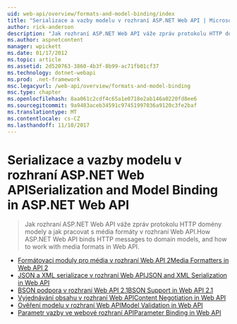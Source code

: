 ```yaml
---
uid: web-api/overview/formats-and-model-binding/index
title: "Serializace a vazby modelu v rozhraní ASP.NET Web API | Microsoft Docs"
author: rick-anderson
description: "Jak rozhraní ASP.NET Web API váže zpráv protokolu HTTP domény modely a jak pracovat s média formáty v rozhraní Web API."
ms.author: aspnetcontent
manager: wpickett
ms.date: 01/17/2012
ms.topic: article
ms.assetid: 2d520763-3860-4b3f-8b99-ac71fb01cf37
ms.technology: dotnet-webapi
ms.prod: .net-framework
msc.legacyurl: /web-api/overview/formats-and-model-binding
msc.type: chapter
ms.openlocfilehash: 8aa061c2cdf4c65a1e0718e2ab146a0220fd8ee6
ms.sourcegitcommit: 9a9483aceb34591c97451997036a9120c3fe2baf
ms.translationtype: MT
ms.contentlocale: cs-CZ
ms.lasthandoff: 11/10/2017
---
```

<a name="serialization-and-model-binding-in-aspnet-web-api"></a><span data-ttu-id="9365b-103">Serializace a vazby modelu v rozhraní ASP.NET Web API</span><span class="sxs-lookup"><span data-stu-id="9365b-103">Serialization and Model Binding in ASP.NET Web API</span></span>
====================
> <span data-ttu-id="9365b-104">Jak rozhraní ASP.NET Web API váže zpráv protokolu HTTP domény modely a jak pracovat s média formáty v rozhraní Web API.</span><span class="sxs-lookup"><span data-stu-id="9365b-104">How ASP.NET Web API binds HTTP messages to domain models, and how to work with media formats in Web API.</span></span>


- [<span data-ttu-id="9365b-105">Formátovací moduly pro média v rozhraní Web API 2</span><span class="sxs-lookup"><span data-stu-id="9365b-105">Media Formatters in Web API 2</span></span>](media-formatters.md)
- [<span data-ttu-id="9365b-106">JSON a XML serializace v rozhraní Web API</span><span class="sxs-lookup"><span data-stu-id="9365b-106">JSON and XML Serialization in Web API</span></span>](json-and-xml-serialization.md)
- [<span data-ttu-id="9365b-107">BSON podpora v rozhraní Web API 2.1</span><span class="sxs-lookup"><span data-stu-id="9365b-107">BSON Support in Web API 2.1</span></span>](bson-support-in-web-api-21.md)
- [<span data-ttu-id="9365b-108">Vyjednávání obsahu v rozhraní Web API</span><span class="sxs-lookup"><span data-stu-id="9365b-108">Content Negotiation in Web API</span></span>](content-negotiation.md)
- [<span data-ttu-id="9365b-109">Ověření modelu v rozhraní Web API</span><span class="sxs-lookup"><span data-stu-id="9365b-109">Model Validation in Web API</span></span>](model-validation-in-aspnet-web-api.md)
- [<span data-ttu-id="9365b-110">Parametr vazby ve webové rozhraní API</span><span class="sxs-lookup"><span data-stu-id="9365b-110">Parameter Binding in Web API</span></span>](parameter-binding-in-aspnet-web-api.md)
